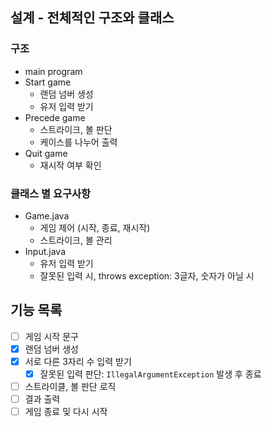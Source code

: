 ## 설계 - 전체적인 구조와 클래스

### 구조

- main program
- Start game
  - 랜덤 넘버 생성
  - 유저 입력 받기
- Precede game
  - 스트라이크, 볼 판단
  - 케이스를 나누어 출력
- Quit game
  - 재시작 여부 확인



### 클래스 별 요구사항

- Game.java
  - 게임 제어 (시작, 종료, 재시작)
  - 스트라이크, 볼 관리
- Input.java
  - 유저 입력 받기
  - 잘못된 입력 시, throws exception: 3글자, 숫자가 아닐 시





## 기능 목록

- [ ] 게임 시작 문구
- [x] 랜덤 넘버 생성
- [x] 서로 다른 3자리 수 입력 받기
  - [x] 잘못된 입력 판단: `IllegalArgumentException` 발생 후 종료
- [ ] 스트라이클, 볼 판단 로직
- [ ] 결과 출력
- [ ] 게임 종료 및 다시 시작
